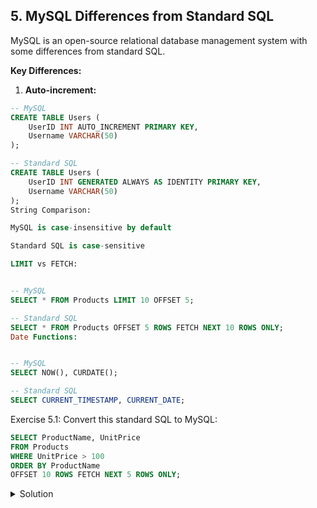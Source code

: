 ## 5. MySQL Differences from Standard SQL

MySQL is an open-source relational database management system with some differences from standard SQL.

**Key Differences:**

1. **Auto-increment:**
```sql
-- MySQL
CREATE TABLE Users (
    UserID INT AUTO_INCREMENT PRIMARY KEY,
    Username VARCHAR(50)
);

-- Standard SQL
CREATE TABLE Users (
    UserID INT GENERATED ALWAYS AS IDENTITY PRIMARY KEY,
    Username VARCHAR(50)
);
String Comparison:

MySQL is case-insensitive by default

Standard SQL is case-sensitive

LIMIT vs FETCH:


-- MySQL
SELECT * FROM Products LIMIT 10 OFFSET 5;

-- Standard SQL
SELECT * FROM Products OFFSET 5 ROWS FETCH NEXT 10 ROWS ONLY;
Date Functions:


-- MySQL
SELECT NOW(), CURDATE();

-- Standard SQL
SELECT CURRENT_TIMESTAMP, CURRENT_DATE;
```
Exercise 5.1: Convert this standard SQL to MySQL:

```sql
SELECT ProductName, UnitPrice 
FROM Products 
WHERE UnitPrice > 100 
ORDER BY ProductName 
OFFSET 10 ROWS FETCH NEXT 5 ROWS ONLY;
```
<details> 
<summary>Solution</summary>

```sql
SELECT ProductName, UnitPrice 
FROM Products 
WHERE UnitPrice > 100 
ORDER BY ProductName 
LIMIT 5 OFFSET 10;
```
</details> 
